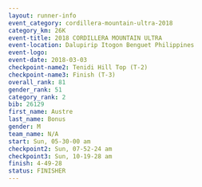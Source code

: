 ```yaml
---
layout: runner-info 
event_category: cordillera-mountain-ultra-2018 
category_km: 26K 
event-title: 2018 CORDILLERA MOUNTAIN ULTRA 
event-location: Dalupirip Itogon Benguet Philippines 
event-logo: 
event-date: 2018-03-03 
checkpoint-name2: Tenidi Hill Top (T-2) 
checkpoint-name3: Finish (T-3) 
overall_rank: 81
gender_rank: 51
category_rank: 2
bib: 26129
first_name: Austre
last_name: Bonus
gender: M
team_name: N/A
start: Sun, 05-30-00 am
checkpoint2: Sun, 07-52-24 am
checkpoint3: Sun, 10-19-28 am
finish: 4-49-28
status: FINISHER
---
```

